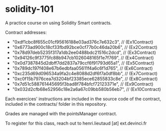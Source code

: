 # solidity-101
A practice course on using Solidity Smart contracts.

Contract addresses:
* "0xdf1cbc8f655c01cf95616188e03ad376c7e632c3",  // (Ex1Contract)
* "0x6773ad900c18cf33fbd92bce0cf77b0c46da20b6",  // (Ex2Contract)
* "0x78d97deb5235f317a1db2ee0488bdc21516c2dcd",  // (Ex3Contract)
* "0x94126c9f3775fc88b947cb1026048165f1e7f769",  // (Ex4Contract)
* "0x0d7387845d2dbff7dd2837a79ccf6f91793d65a1",  // (Ex5Contract)
* "0x789dc197f408e67b6edbfaa05611f4a6c6f1d765",  // (Ex6Contract)
* "0xc235d69d096534a9fa2c4e8088d2df6f7a0df8bb",  // (Ex7Contract)
* "0xc0f15b7976cea7d3204bf23385ece62855833c8e",  // (Ex8Contract)
* "0x7d51c588761445695f3bad8f784bfcf72123371e",  // (Ex9Contract)
* "0x032d2cfb68e52956c18e2a6a67c09bb580b56eb7",  // (Ex10Contract)

Each exercices' instructions are included in the source code of the contract, included in the contracts/ folder in this repository.

Grades are managed with the pointsManager contract.

To register for this class, reach out to henri.lieutaud [at] ext.devinci.fr 